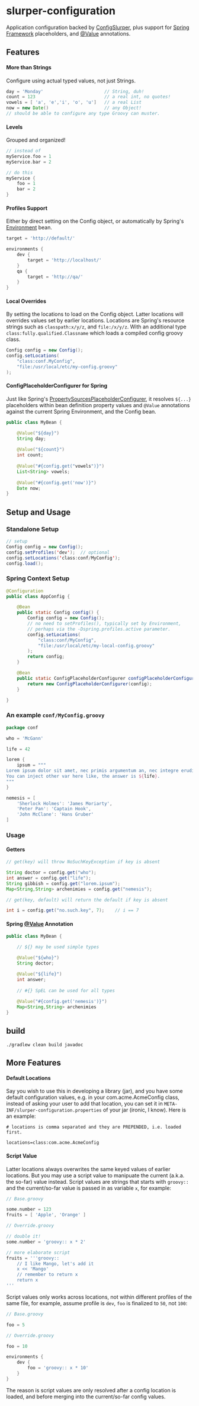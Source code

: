 # slurper-configuration

Application configuration backed by [ConfigSlurper](http://groovy.codehaus.org/ConfigSlurper), plus support for [Spring Framework](http://projects.spring.io/spring-framework/) placeholders, and [@Value](http://docs.spring.io/spring/docs/current/javadoc-api/org/springframework/beans/factory/annotation/Value.html) annotations.

## Features

#### More than Strings
Configure using actual typed values, not just Strings.
```groovy
day = 'Monday'                       // String, duh!
count = 123                          // a real int, no quotes!
vowels = [ 'a', 'e','i', 'o', 'u']   // a real List
now = new Date()                     // any Object!
// should be able to configure any type Groovy can muster.
```

#### Levels
Grouped and organized!
```groovy
// instead of
myService.foo = 1
myService.bar = 2

// do this
myService {
    foo = 1
    bar = 2
}
```

#### Profiles Support
Either by direct setting on the Config object, or automatically by Spring's [Environment](http://docs.spring.io/spring/docs/current/javadoc-api/org/springframework/core/env/Environment.html) bean.
```groovy
target = 'http://default/'

environments {
    dev {
        target = 'http://localhost/'
    }
    qa {
        target = 'http://qa/'
    }
}
```

#### Local Overrides
By setting the locations to load on the Config object.  Latter locations will overrides values set by earlier locations.
Locations are Spring's resource strings such as `classpath:x/y/z`, and `file:/x/y/z`.
With an additional type `class:fully.qualified.Classname` which loads a compiled config groovy class.
```java
Config config = new Config();
config.setLocations(
    "class:conf.MyConfig",
    "file:/usr/local/etc/my-config.groovy"
);
```

#### ConfigPlaceholderConfigurer for Spring
Just like Spring's [PropertySourcesPlaceholderConfigurer](http://docs.spring.io/spring/docs/current/javadoc-api/org/springframework/context/support/PropertySourcesPlaceholderConfigurer.html), 
it resolves `${...}` placeholders within bean definition property values and `@Value` annotations against the current Spring Environment, and the Config bean.
```java
public class MyBean {

    @Value("${day}")
    String day;
    
    @Value("${count}")
    int count;
    
    @Value("#{config.get("vowels")}")
    List<String> vowels;
    
    @Value("#{config.get('now')}")
    Date now;
}
```

## Setup and Usage

### Standalone Setup
```java
// setup
Config config = new Config();
config.setProfiles('dev');  // optional
config.setLocations('class:conf/MyConfig');
config.load();
```

### Spring Context Setup
```java
@Configuration
public class AppConfig {

    @Bean
    public static Config config() {
        Config config = new Config();
        // no need to setProfiles(), typically set by Environment,
        // perhaps via the -Dspring.profiles.active parameter.
        config.setLocations(
        	"class:conf/MyConfig",
            "file:/usr/local/etc/my-local-config.groovy"
        );
        return config;
    }

    @Bean
    public static ConfigPlaceholderConfigurer configPlaceholderConfigurer(Config config) {
        return new ConfigPlaceholderConfigurer(config);
    }

}
```

### An example `conf/MyConfig.groovy`
```groovy
package conf

who = 'McGann'

life = 42

lorem {
	ipsum = """
Lorem ipsum dolor sit amet, nec primis argumentum an, nec integre eruditi laoreet eu. Eam illum nulla id, mea ea sonet alterum.
You can inject other var here like, the answer is ${life}.
"""
}

nemesis = [
    'Sherlock Holmes': 'James Moriarty',
    'Peter Pan': 'Captain Hook',
    'John McClane': 'Hans Gruber'
]
```

### Usage

#### Getters
```java
// get(key) will throw NoSuchKeyException if key is absent

String doctor = config.get("who");
int answer = config.get("life");
String gibbish = config.get("lorem.ipsum");
Map<String,String> archenimies = config.get("nemesis");

// get(key, default) will return the default if key is absent

int i = config.get("no.such.key", 7);    // i == 7
```

#### Spring [@Value](http://docs.spring.io/spring/docs/current/javadoc-api/org/springframework/beans/factory/annotation/Value.html) Annotation
```java
public class MyBean {

	// ${} may be used simple types

	@Value("${who}")
	String doctor;

	@Value("${life}")
	int answer;
    
    // #{} SpEL can be used for all types
    
    @Value("#{config.get('nemesis')}")
	Map<String,String> archenimies
}
```

## build

    ./gradlew clean build javadoc
    
## More Features

#### Default Locations
Say you wish to use this in developing a library (jar), and you have some default configuration values, e.g. in your com.acme.AcmeConfig class, instead of asking your user to add that location, you can set it in `META-INF/slurper-configuration.properties` of your jar (ironic, I know). Here is an example:
```properties
# locations is comma separated and they are PREPENDED, i.e. loaded first.

locations=class:com.acme.AcmeConfig
```

#### Script Value
Latter locations always overwrites the same keyed values of earlier locations.
But you may use a script value to manipuate the current (a.k.a. the so-far) value instead.
Script values are strings that starts with `groovy::` and the current/so-far value is passed in as variable `x`, for example:
```groovy
// Base.groovy

some.number = 123
fruits = [ 'Apple', 'Orange' ]
```
```groovy
// Override.groovy

// double it!
some.number = 'groovy:: x * 2'

// more elaborate script
fruits = '''groovy::
    // I like Mango, let's add it
    x << 'Mango'
    // remember to return x
    return x
'''
```
Script values only works across locations, not within different profiles of the same file, for example, assume profile is `dev`, `foo` is finalized to `50`, not `100`:
```groovy
// Base.groovy

foo = 5
```
```groovy
// Override.groovy

foo = 10

environments {
	dev {
    	foo = 'groovy:: x * 10'
    }
}
```
The reason is script values are only resolved after a config location is loaded,
and before merging into the current/so-far config values.
